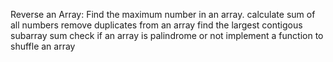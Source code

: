  Reverse an Array:
 Find the maximum number in an array.
 calculate sum of all numbers
 remove duplicates from an array
 find the largest contigous subarray sum
 check if an array is palindrome or not
 implement a function to shuffle an array